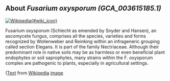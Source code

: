 
About *Fusarium oxysporum (GCA\_003615185.1)* 
--------------------------------------------------------------

[![Wikipedia](/img/wikipedia_logo_v2_en.png){#wiki_icon}](http://en.wikipedia.org/wiki/Fusarium_oxysporum)

Fusarium oxysporum  (Schlecht as emended by Snyder and Hansen), an ascomycete
fungus, comprises all the species, varieties and forms recognized by Wollenweber
and Reinking within an infrageneric grouping called section Elegans. It is part
of the family Nectriaceae.
Although their predominant role in native soils may be as harmless or even
beneficial plant endophytes or soil saprophytes, many strains within the F.
oxysporum complex are pathogenic to plants, especially in agricultural settings.

([Text](http://en.wikipedia.org/wiki/Fusarium_oxysporum) from [Wikipedia](http://en.wikipedia.org/) 
[image](https://commons.wikimedia.org/wiki/File:K7725-1-sm.jpg)

